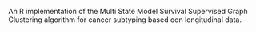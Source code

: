 An R implementation of the Multi State Model Survival Supervised Graph Clustering algorithm for cancer subtyping based oon longitudinal data.

